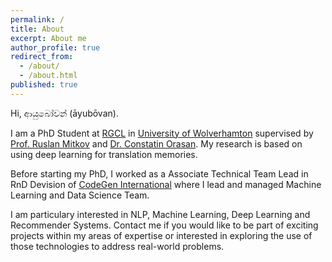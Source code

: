 ```yaml
---
permalink: /
title: About
excerpt: About me
author_profile: true
redirect_from:
  - /about/
  - /about.html
published: true
---
```


Hi, ආයුබෝවන්  (āyubōvan).

I am a PhD Student at [RGCL](http://rgcl.wlv.ac.uk/) in [University of Wolverhamton](https://www.wlv.ac.uk/) supervised by [Prof. Ruslan Mitkov](https://www.wlv.ac.uk/research/institutes-and-centres/riilp---research-institute-in-information-and-lan/research-group-of-computational-linguistics/staff-at-rgcl/professor-mitkov/) and [Dr. Constatin Orasan](http://pers-www.wlv.ac.uk/~in6093/). My research is based on using deep learning for translation memories. 

Before starting my PhD, I worked as a Associate Technical Team Lead in RnD Devision of [CodeGen International](http://www.codegen.co.uk/) where I lead and managed Machine Learning and Data Science Team. 

I am particulary interested in NLP, Machine Learning, Deep Learning and Recommender Systems. Contact me if you would like to be part of exciting projects within my areas of expertise or interested in exploring the use of those technologies to address real-world problems.


